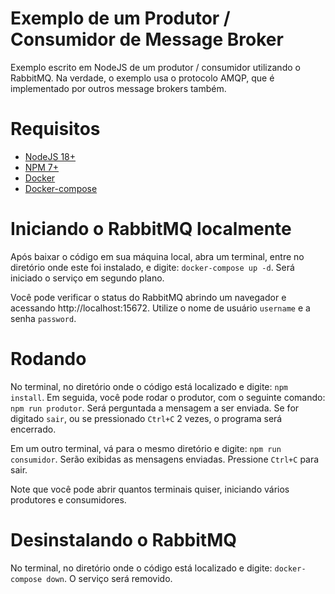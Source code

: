 Exemplo de um Produtor / Consumidor de Message Broker
==============================================================

Exemplo escrito em NodeJS de um produtor / consumidor utilizando o RabbitMQ.
Na verdade, o exemplo usa o protocolo AMQP, que é implementado por outros message brokers também.

# Requisitos

- [NodeJS 18+](https://nodejs.org/)
- [NPM 7+](https://www.npmjs.com/)
- [Docker](https://www.docker.com/)
- [Docker-compose](https://docs.docker.com/compose/install/)

# Iniciando o RabbitMQ localmente

Após baixar o código em sua máquina local, abra um terminal, entre no diretório onde este foi instalado, e digite: `docker-compose up -d`. Será iniciado o serviço em segundo plano.

Você pode verificar o status do RabbitMQ abrindo um navegador e acessando http://localhost:15672. Utilize o nome de usuário `username` e a senha `password`.

# Rodando

No terminal, no diretório onde o código está localizado e digite: `npm install`. Em seguida, você pode rodar o produtor, com o seguinte comando: `npm run produtor`. Será perguntada a mensagem a ser enviada. Se for digitado `sair`, ou se pressionado `Ctrl+C` 2 vezes, o programa será encerrado.

Em um outro terminal, vá para o mesmo diretório e digite: `npm run consumidor`. Serão exibidas as mensagens enviadas. Pressione `Ctrl+C` para sair.

Note que você pode abrir quantos terminais quiser, iniciando vários produtores e consumidores.

# Desinstalando o RabbitMQ

No terminal, no diretório onde o código está localizado e digite: `docker-compose down`. O serviço será removido.